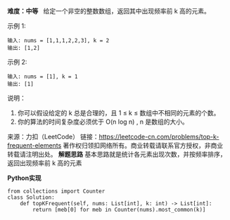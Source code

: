 **难度：中等**  
给定一个非空的整数数组，返回其中出现频率前 k 高的元素。  

示例 1:
```
输入: nums = [1,1,1,2,2,3], k = 2
输出: [1,2]
```

示例 2:
```
输入: nums = [1], k = 1
输出: [1]
```
说明：
1. 你可以假设给定的 k 总是合理的，且 1 ≤ k ≤ 数组中不相同的元素的个数。
2. 你的算法的时间复杂度必须优于 O(n log n) , n 是数组的大小。

来源：力扣（LeetCode）
链接：https://leetcode-cn.com/problems/top-k-frequent-elements
著作权归领扣网络所有。商业转载请联系官方授权，非商业转载请注明出处。
**解题思路**
基本思路就是统计各元素出现次数，并按频率排序，返回出现频率前 k 高的元素

**Python实现**
```
from collections import Counter
class Solution:
    def topKFrequent(self, nums: List[int], k: int) -> List[int]:
        return [meb[0] for meb in Counter(nums).most_common(k)]
```